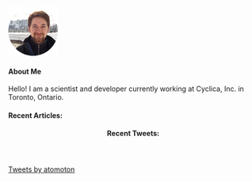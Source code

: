![image](images/self-mountain-small.png)
#### About Me
Hello! I am a scientist and developer currently working at Cyclica,
Inc. in Toronto, Ontario. 


  <h4 id="recents-widget">
      Recent Articles:
  </h4>

<section>
<div id="medium-widget"></div>
    <script src="/assets/js/widget.js"></script>
    <script>MediumWidget.Init({renderTo: '#medium-widget', params: {"resource":"https://medium.com/@atomoton","postsPerLine":1,"limit":3,"picture":"none","fields":["description","author","claps","publishAt"],"ratio":"original"}})</script>
</section>

<header>
  <h4 id="twitter-widget">
      Recent Tweets:
  </h4>
</header>
<section>
  <a class="twitter-timeline" data-height="400" data-dnt="true" data-tweet-limit="3" data-chrome="nofooter noheader noborders transparent" href="https://twitter.com/atomoton?ref_src=twsrc%5Etfw"> Tweets by atomoton </a> <script src="/assets/js/twitter.js" charset="utf-8" content-type="application/javascript"> </script>
</section>
